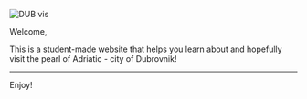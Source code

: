 ![DUB vis](https://i.ibb.co/Q8tyqMH/Screenshot-15.png)

Welcome,

This is a student-made website that helps you learn about and hopefully visit the pearl of Adriatic - city of Dubrovnik!

---

Enjoy!
